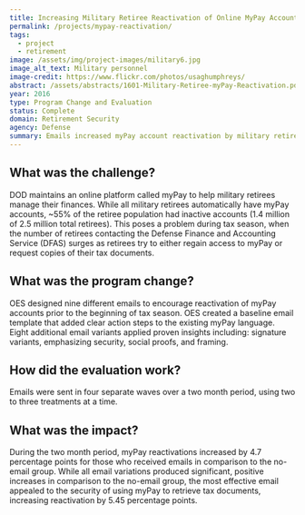 ```yaml
---
title: Increasing Military Retiree Reactivation of Online MyPay Accounts
permalink: /projects/mypay-reactivation/
tags: 
  - project
  - retirement
image: /assets/img/project-images/military6.jpg
image_alt_text: Military personnel
image-credit: https://www.flickr.com/photos/usaghumphreys/
abstract: /assets/abstracts/1601-Military-Retiree-myPay-Reactivation.pdf
year: 2016
type: Program Change and Evaluation
status: Complete
domain: Retirement Security
agency: Defense
summary: Emails increased myPay account reactivation by military retirees.
---
```

## What was the challenge?

DOD maintains an online platform called myPay to help military retirees manage their finances. While all military retirees automatically have myPay accounts, ~55% of the retiree population had inactive accounts (1.4 million of 2.5 million total retirees). This poses a problem during tax season, when the number of retirees contacting the Defense Finance and Accounting Service (DFAS) surges as retirees try to either regain access to myPay or request copies of their tax documents.

## What was the program change?

OES designed nine different emails to encourage reactivation of myPay accounts prior to the beginning of tax season. OES created a baseline email template that added clear action steps to the existing myPay language. Eight additional email variants applied proven insights including: signature variants, emphasizing security, social proofs, and framing.

## How did the evaluation work?

Emails were sent in four separate waves over a two month period, using two to three treatments at a time.

## What was the impact?

During the two month period, myPay reactivations increased by 4.7 percentage points for those who received emails in comparison to the no-email group. While all email variations produced significant, positive increases in comparison to the no-email group, the most effective email appealed to the security of using myPay to retrieve tax documents, increasing reactivation by 5.45 percentage points.
